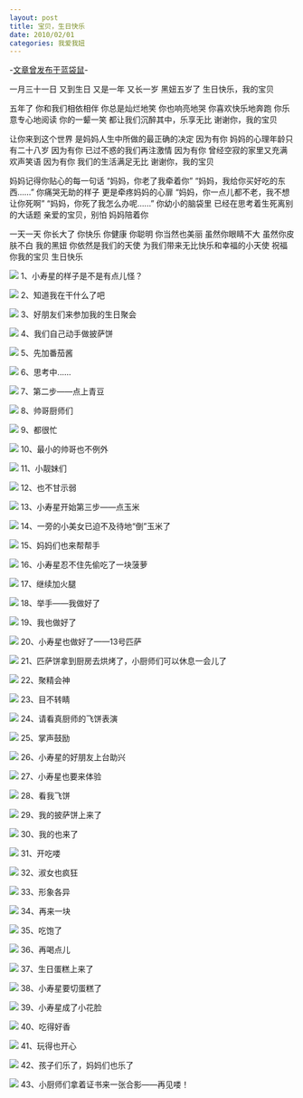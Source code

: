 ```yaml
---
layout: post
title: 宝贝，生日快乐
date: 2010/02/01
categories: 我爱我妞
---
```


-[文章曾发布于蓝袋鼠](http://landaishu.hi2net.com/home/blog_read.asp?id=4175&blogid=81719)-





一月三十一日
又到生日
又是一年
又长一岁
黑妞五岁了
生日快乐，我的宝贝

五年了
你和我们相依相伴
你总是灿烂地笑
你也响亮地哭
你喜欢快乐地奔跑
你乐意专心地阅读
你的一颦一笑
都让我们沉醉其中，乐享无比
谢谢你，我的宝贝

让你来到这个世界
是妈妈人生中所做的最正确的决定
因为有你
妈妈的心理年龄只有二十八岁
因为有你
已过不惑的我们再注激情
因为有你
曾经空寂的家里又充满欢声笑语
因为有你
我们的生活满足无比
谢谢你，我的宝贝

妈妈记得你贴心的每一句话
“妈妈，你老了我牵着你”
“妈妈，我给你买好吃的东西……”
你痛哭无助的样子
更是牵疼妈妈的心扉
“妈妈，你一点儿都不老，我不想让你死啊”
“妈妈，你死了我怎么办呢......”
你幼小的脑袋里
已经在思考着生死离别的大话题
亲爱的宝贝，别怕
妈妈陪着你

一天一天
你长大了
你快乐
你健康
你聪明
你当然也美丽
虽然你眼睛不大
虽然你皮肤不白
我的黑妞
你依然是我们的天使
为我们带来无比快乐和幸福的小天使
祝福你我的宝贝
生日快乐

![](/heiniuniu_uploads/upload20083/20102142945145.jpg)
1、小寿星的样子是不是有点儿怪？

![](/heiniuniu_uploads/upload20083/20102143336757.jpg)
2、知道我在干什么了吧

![](/heiniuniu_uploads/upload20083/20102143543701.jpg)
3、好朋友们来参加我的生日聚会

![](/heiniuniu_uploads/upload20083/2010214439572.jpg)
4、我们自己动手做披萨饼

![](/heiniuniu_uploads/upload20083/20102145118936.jpg)
5、先加番茄酱

![](/heiniuniu_uploads/upload20083/20102145957917.jpg)
6、思考中......

![](/heiniuniu_uploads/upload20083/2010215338285.jpg)
7、第二步——点上青豆

![](/heiniuniu_uploads/upload20083/201021575732.jpg)
8、帅哥厨师们

![](/heiniuniu_uploads/upload20083/2010215814440.jpg)
9、都很忙

![](/heiniuniu_uploads/upload20083/2010215833659.jpg)
10、最小的帅哥也不例外

![](/heiniuniu_uploads/upload20083/2010215133646.jpg)
11、小靓妹们

![](/heiniuniu_uploads/upload20083/2010215143602.jpg)
12、也不甘示弱

![](/heiniuniu_uploads/upload20083/2010215172498.jpg)
13、小寿星开始第三步——点玉米

![](/heiniuniu_uploads/upload20083/2010215182563.jpg)
14、一旁的小美女已迫不及待地“倒”玉米了

![](/heiniuniu_uploads/upload20083/20102152058990.jpg)
15、妈妈们也来帮帮手

![](/heiniuniu_uploads/upload20083/20102152229928.jpg)
16、小寿星忍不住先偷吃了一块菠萝

![](/heiniuniu_uploads/upload20083/2010215244905.jpg)
17、继续加火腿

![](/heiniuniu_uploads/upload20083/20102152717375.jpg)
18、举手——我做好了

![](/heiniuniu_uploads/upload20083/2010215287611.jpg)
19、我也做好了

![](/heiniuniu_uploads/upload20083/20102152949235.jpg)
20、小寿星也做好了——13号匹萨

![](/heiniuniu_uploads/upload20083/20102153349458.jpg)
21、匹萨饼拿到厨房去烘烤了，小厨师们可以休息一会儿了

![](/heiniuniu_uploads/upload20083/20102153919168.jpg)
22、聚精会神

![](/heiniuniu_uploads/upload20083/2010215409390.jpg)
23、目不转睛

![](/heiniuniu_uploads/upload20083/2010215453204.jpg)
24、请看真厨师的飞饼表演

![](/heiniuniu_uploads/upload20083/20102154610778.jpg)
25、掌声鼓励

![](/heiniuniu_uploads/upload20083/20102155145605.jpg)
26、小寿星的好朋友上台助兴

![](/heiniuniu_uploads/upload20083/20102155236594.jpg)
27、小寿星也要来体验

![](/heiniuniu_uploads/upload20083/20102155416796.jpg)
28、看我飞饼

![](/heiniuniu_uploads/upload20083/2010215596180.jpg)
29、我的披萨饼上来了

![](/heiniuniu_uploads/upload20083/20102155939995.jpg)
30、我的也来了


![](/heiniuniu_uploads/upload20083/2010216410373.jpg)
31、开吃喽

![](/heiniuniu_uploads/upload20083/2010216639415.jpg)
32、淑女也疯狂

![](/heiniuniu_uploads/upload20083/2010216152160.jpg)
33、形象各异

![](/heiniuniu_uploads/upload20083/20102161548336.jpg)
34、再来一块

![](/heiniuniu_uploads/upload20083/20102162359529.jpg)
35、吃饱了

![](/heiniuniu_uploads/upload20083/20102162440426.jpg)
36、再喝点儿

![](/heiniuniu_uploads/upload20083/20102163129663.jpg)
37、生日蛋糕上来了

![](/heiniuniu_uploads/upload20083/20102163312477.jpg)
38、小寿星要切蛋糕了

![](/heiniuniu_uploads/upload20083/20102163249212.jpg)
39、小寿星成了小花脸

![](/heiniuniu_uploads/upload20083/20102164245514.jpg)
40、吃得好香

![](/heiniuniu_uploads/upload20083/2010216428706.jpg)
41、玩得也开心

![](/heiniuniu_uploads/upload20083/20102164544166.jpg)
42、孩子们乐了，妈妈们也乐了


![](/heiniuniu_uploads/upload20083/20102164428359.jpg)
43、小厨师们拿着证书来一张合影——再见喽！







